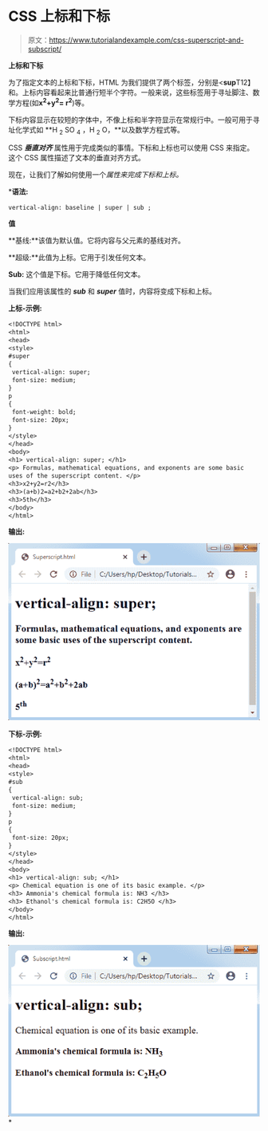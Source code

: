 # CSS 上标和下标

> 原文：<https://www.tutorialandexample.com/css-superscript-and-subscript/>

**上标和下标**

为了指定文本的上标和下标，HTML 为我们提供了两个标签，分别是<**sup**T12】和<T2sub>。上标内容看起来比普通行短半个字符。一般来说，这些标签用于寻址脚注、数学方程(如**x<sup>2</sup>+y<sup>2</sup>= r<sup>2</sup>**)等。

下标内容显示在较短的字体中，不像上标和半字符显示在常规行中。一般可用于寻址化学式如 **H <sub>2</sub> SO <sub>4</sub> ，H <sub>2</sub> O，**以及数学方程式等。

CSS ***垂直对齐*** 属性用于完成类似的事情。下标和上标也可以使用 CSS 来指定。这个 CSS 属性描述了文本的垂直对齐方式。

现在，让我们了解如何使用一个*属性来完成下标和上标。*

 ***语法:**

```
vertical-align: baseline | super | sub ;  
```

**值**

**基线:**该值为默认值。它将内容与父元素的基线对齐。

**超级:**此值为上标。它用于引发任何文本。

**Sub:** 这个值是下标。它用于降低任何文本。

当我们应用该属性的 ***sub*** 和 ***super*** 值时，内容将变成下标和上标。

**上标-示例:**

```
<!DOCTYPE html>
<html>
<head>
<style>
#super
{
 vertical-align: super;
 font-size: medium;
}
p
{
 font-weight: bold;
 font-size: 20px;
}
</style>
</head>
<body>
<h1> vertical-align: super; </h1>
<p> Formulas, mathematical equations, and exponents are some basic uses of the superscript content. </p>
<h3>x2+y2=r2</h3>
<h3>(a+b)2=a2+b2+2ab</h3>
<h3>5th</h3>
</body>
</html>
```

**输出:**

![CSS Superscript and Subscript](img/7401ba6e2ef452ea9bf592722efd1eee.png)

**下标-示例:**

```
<!DOCTYPE html>
<html>
<head>
<style>
#sub
{
 vertical-align: sub;
 font-size: medium;
}
p
{
 font-size: 20px;
}
</style>
</head>
<body>
<h1> vertical-align: sub; </h1>
<p> Chemical equation is one of its basic example. </p>
<h3> Ammonia's chemical formula is: NH3 </h3>
<h3> Ethanol's chemical formula is: C2H5O </h3>
</body>
</html>
```

**输出:**

![CSS Superscript and Subscript](img/ef2906e700ddc14ad4f800e586fb163b.png)*
